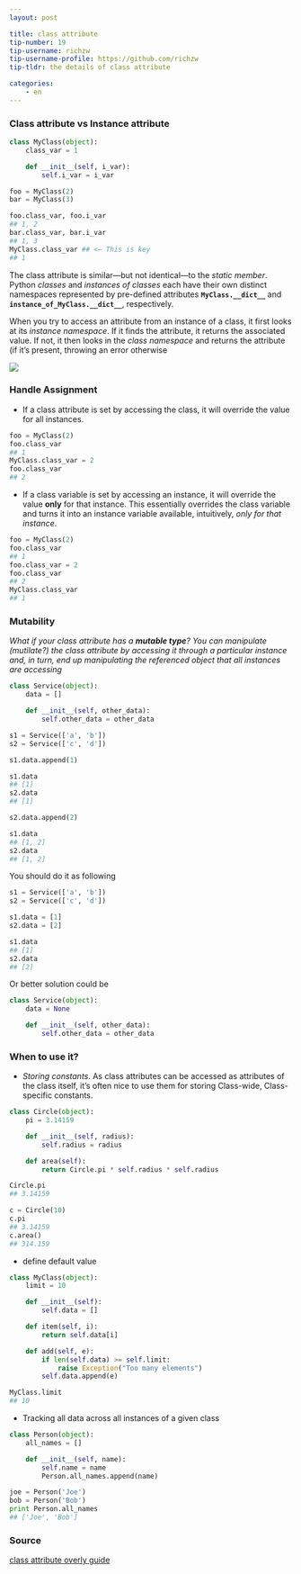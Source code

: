 ```yaml
---
layout: post

title: class attribute
tip-number: 19
tip-username: richzw
tip-username-profile: https://github.com/richzw
tip-tldr: the details of class attribute

categories:
    - en
---
```


### Class attribute vs Instance attribute

```python
class MyClass(object):
    class_var = 1

    def __init__(self, i_var):
        self.i_var = i_var

foo = MyClass(2)
bar = MyClass(3)

foo.class_var, foo.i_var
## 1, 2
bar.class_var, bar.i_var
## 1, 3
MyClass.class_var ## <— This is key
## 1        
```

The class attribute is similar—but not identical—to the _static member_. Python _classes_ and _instances of classes_ each have their own
distinct namespaces represented by pre-defined attributes **`MyClass.__dict__`** and **`instance_of_MyClass.__dict__`**, respectively.

When you try to access an attribute from an instance of a class, it first looks at its _instance namespace_. If it finds the attribute, 
it returns the associated value. If not, it then looks in the _class namespace_ and returns the attribute (if it’s present, throwing an error otherwise

![](https://camo.githubusercontent.com/9de6dd5a5d69591d6715cf3ae1aa8a5c67c98eb8/687474703a2f2f6173736574732e746f7074616c2e696f2f75706c6f6164732f626c6f672f696d6167652f3330312f746f7074616c2d626c6f672d696d6167652d313339323832343539363538302e706e67)

### Handle Assignment

- If a class attribute is set by accessing the class, it will override the value for all instances.

```python
foo = MyClass(2)
foo.class_var
## 1
MyClass.class_var = 2
foo.class_var
## 2
```

- If a class variable is set by accessing an instance, it will override the value **only** for that instance. This essentially overrides the class variable and turns it into an instance variable available, intuitively, _only for that instance_.

```python
foo = MyClass(2)
foo.class_var
## 1
foo.class_var = 2
foo.class_var
## 2
MyClass.class_var
## 1
```

### Mutability

_What if your class attribute has a **mutable type**? You can manipulate (mutilate?) the class attribute by accessing it through a particular instance and, in turn, end up manipulating the referenced object that all instances are accessing_

```python
class Service(object):
    data = []

    def __init__(self, other_data):
        self.other_data = other_data

s1 = Service(['a', 'b'])
s2 = Service(['c', 'd'])

s1.data.append(1)

s1.data
## [1]
s2.data
## [1]

s2.data.append(2)

s1.data
## [1, 2]
s2.data
## [1, 2]        
```

You should do it as following

```python
s1 = Service(['a', 'b'])
s2 = Service(['c', 'd'])

s1.data = [1]
s2.data = [2]

s1.data
## [1]
s2.data
## [2]
```

Or better solution could be

```python
class Service(object):
    data = None

    def __init__(self, other_data):
        self.other_data = other_data
```

### When to use it?

- _Storing constants_. As class attributes can be accessed as attributes of the class itself, it’s often nice to use them for storing Class-wide, Class-specific constants.

```python
class Circle(object):
    pi = 3.14159

    def __init__(self, radius):
        self.radius = radius

    def area(self):
        return Circle.pi * self.radius * self.radius

Circle.pi
## 3.14159

c = Circle(10)
c.pi
## 3.14159
c.area()
## 314.159
```

- define default value

```python
class MyClass(object):
    limit = 10

    def __init__(self):
        self.data = []

    def item(self, i):
        return self.data[i]

    def add(self, e):
        if len(self.data) >= self.limit:
            raise Exception("Too many elements")
        self.data.append(e)

MyClass.limit
## 10
```

- Tracking all data across all instances of a given class

```python
class Person(object):
    all_names = []

    def __init__(self, name):
        self.name = name
        Person.all_names.append(name)

joe = Person('Joe')
bob = Person('Bob')
print Person.all_names
## ['Joe', 'Bob']
```


### Source

[class attribute overly guide](https://www.toptal.com/python/python-class-attributes-an-overly-thorough-guide)
